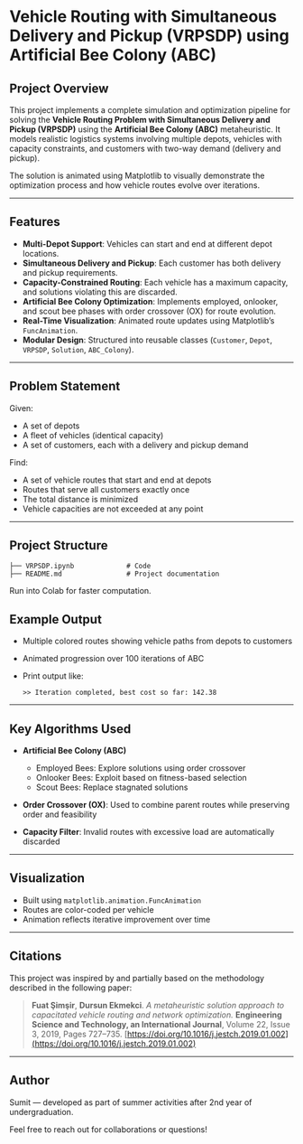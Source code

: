 # Vehicle Routing with Simultaneous Delivery and Pickup (VRPSDP) using Artificial Bee Colony (ABC)

##  Project Overview

This project implements a complete simulation and optimization pipeline for solving the **Vehicle Routing Problem with Simultaneous Delivery and Pickup (VRPSDP)** using the **Artificial Bee Colony (ABC)** metaheuristic. It models realistic logistics systems involving multiple depots, vehicles with capacity constraints, and customers with two-way demand (delivery and pickup).

The solution is animated using Matplotlib to visually demonstrate the optimization process and how vehicle routes evolve over iterations.

---

##  Features

* **Multi-Depot Support**: Vehicles can start and end at different depot locations.
* **Simultaneous Delivery and Pickup**: Each customer has both delivery and pickup requirements.
* **Capacity-Constrained Routing**: Each vehicle has a maximum capacity, and solutions violating this are discarded.
* **Artificial Bee Colony Optimization**: Implements employed, onlooker, and scout bee phases with order crossover (OX) for route evolution.
* **Real-Time Visualization**: Animated route updates using Matplotlib’s `FuncAnimation`.
* **Modular Design**: Structured into reusable classes (`Customer`, `Depot`, `VRPSDP`, `Solution`, `ABC_Colony`).

---

##  Problem Statement

Given:

* A set of depots
* A fleet of vehicles (identical capacity)
* A set of customers, each with a delivery and pickup demand

Find:

* A set of vehicle routes that start and end at depots
* Routes that serve all customers exactly once
* The total distance is minimized
* Vehicle capacities are not exceeded at any point

---

##  Project Structure

```
├── VRPSDP.ipynb             # Code
├── README.md                # Project documentation
```

Run into Colab for faster computation.



##  Example Output

* Multiple colored routes showing vehicle paths from depots to customers
* Animated progression over 100 iterations of ABC
* Print output like:

  ```
  >> Iteration completed, best cost so far: 142.38
  ```

---

##  Key Algorithms Used

* **Artificial Bee Colony (ABC)**

  * Employed Bees: Explore solutions using order crossover
  * Onlooker Bees: Exploit based on fitness-based selection
  * Scout Bees: Replace stagnated solutions
* **Order Crossover (OX)**: Used to combine parent routes while preserving order and feasibility
* **Capacity Filter**: Invalid routes with excessive load are automatically discarded

---

##  Visualization

* Built using `matplotlib.animation.FuncAnimation`
* Routes are color-coded per vehicle
* Animation reflects iterative improvement over time

---

##  Citations

This project was inspired by and partially based on the methodology described in the following paper:

> **Fuat Şimşir**, **Dursun Ekmekci**.
> *A metaheuristic solution approach to capacitated vehicle routing and network optimization.*
> **Engineering Science and Technology, an International Journal**, Volume 22, Issue 3, 2019, Pages 727–735.
> [https://doi.org/10.1016/j.jestch.2019.01.002](https://doi.org/10.1016/j.jestch.2019.01.002)


---

##  Author

Sumit — developed as part of summer activities after 2nd year of undergraduation.

Feel free to reach out for collaborations or questions!
